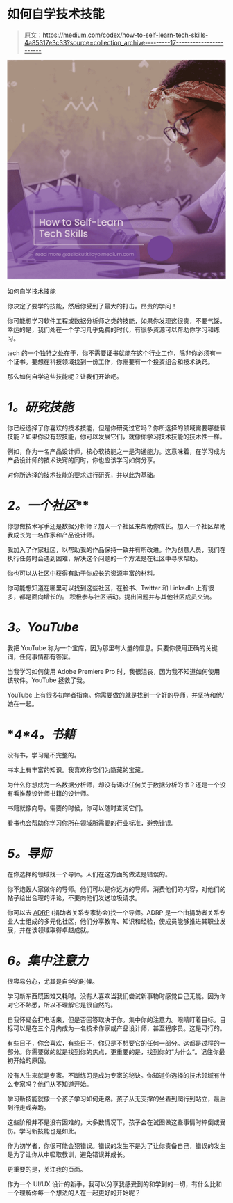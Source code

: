 # 如何自学技术技能

> 原文：<https://medium.com/codex/how-to-self-learn-tech-skills-4a85317e3c33?source=collection_archive---------17----------------------->

![](img/d9067f18d78baa8b58ec6c98d3a142aa.png)

如何自学技术技能

你决定了要学的技能，然后你受到了最大的打击。昂贵的学问！

你可能想学习软件工程或数据分析师之类的技能，如果你发现这很贵，不要气馁。幸运的是，我们处在一个学习几乎免费的时代，有很多资源可以帮助你学习和练习。

tech 的一个独特之处在于，你不需要证书就能在这个行业工作，除非你必须有一个证书。要想在科技领域找到一份工作，你需要有一个投资组合和技术诀窍。

那么如何自学这些技能呢？让我们开始吧。

# ***1。研究技能***

你已经选择了你喜欢的技术技能，但是你研究过它吗？你所选择的领域需要哪些软技能？如果你没有软技能，你可以发展它们，就像你学习技术技能的技术性一样。

例如，作为一名产品设计师，核心软技能之一是沟通能力。这意味着，在学习成为产品设计师的技术诀窍的同时，你也应该学习如何分享。

对你所选择的技术技能的要求进行研究，并以此为基础。

# **2*。一个社区***

你想做技术写手还是数据分析师？加入一个社区来帮助你成长。加入一个社区帮助我成长为一名作家和产品设计师。

我加入了作家社区，以帮助我的作品保持一致并有所改进。作为创意人员，我们在执行任务时会遇到困难，解决这个问题的一个方法是在社区中寻求帮助。

你也可以从社区中获得有助于你成长的资源丰富的材料。

你可能想知道在哪里可以找到这些社区，在脸书、Twitter 和 LinkedIn 上有很多，都是面向增长的。
积极参与社区活动。提出问题并与其他社区成员交流。

# ***3。YouTube***

我把 YouTube 称为一个宝库，因为那里有大量的信息。只要你使用正确的关键词，任何事情都有答案。

当我学习如何使用 Adobe Premiere Pro 时，我很沮丧，因为我不知道如何使用该软件。YouTube 拯救了我。

YouTube 上有很多初学者指南。你需要做的就是找到一个好的导师，并坚持和他/她在一起。

# **4*4。*书籍**

没有书，学习是不完整的。

书本上有丰富的知识。我喜欢称它们为隐藏的宝藏。

为什么你想成为一名数据分析师，却没有读过任何关于数据分析的书？还是一个没有看推荐设计师书籍的设计师。

书籍就像向导。需要的时候，你可以随时查阅它们。

看书也会帮助你学习你所在领域所需要的行业标准，避免错误。

# ***5。导师***

在你选择的领域找一个导师。人们在这方面的做法是错误的。

你不炮轰人家做你的导师。他们可以是你远方的导师。消费他们的内容，对他们的帖子给出合理的评论，不要向他们发送垃圾请求。

你可以去 [ADRP](https://www.adrp.net/index.php?option=com_jevents&task=icalrepeat.detail&evid=114&Itemid=312&year=2021&month=08&day=03&title=adrp-2021-mentorship-program-open-house&uid=15e80946a64517f4e8f58d772b7ff185) (捐助者关系专家协会)找一个导师。ADRP 是一个由捐助者关系专业人士组成的多元化社区，他们分享教育、知识和经验，使成员能够推进其职业发展，并在该领域取得卓越成就。

# ***6。集中注意力***

很容易分心，尤其是自学的时候。

学习新东西既困难又耗时。没有人喜欢当我们尝试新事物时感觉自己无能。因为你对它不熟悉，所以不理解它是很自然的。

自我怀疑会打电话来，但是否回答取决于你。集中你的注意力。眼睛盯着目标。目标可以是在三个月内成为一名技术作家或产品设计师，甚至程序员。这是可行的。

有些日子，你会喜欢，有些日子，你只是不想要它的任何一部分。这都是过程的一部分。你需要做的就是找到你的焦点，更重要的是，找到你的“为什么”。记住你最初开始的原因。

没有人生来就是专家。不断练习是成为专家的秘诀。你知道你选择的技术领域有什么专家吗？他们从不知道开始。

学习新技能就像一个孩子学习如何走路。孩子从无支撑的坐着到爬行到站立，最后到行走或奔跑。

这些阶段并不是没有困难的，大多数情况下，孩子会在试图做这些事情时摔倒或受伤。学习新技能也是如此。

作为初学者，你很可能会犯错误。错误的发生不是为了让你责备自己，错误的发生是为了让你从中吸取教训，避免错误并成长。

更重要的是，关注我的页面。

作为一个 UI/UX 设计的新手，我可以分享我感受到的和学到的一切，有什么比和一个理解你每一个想法的人在一起更好的开始呢？